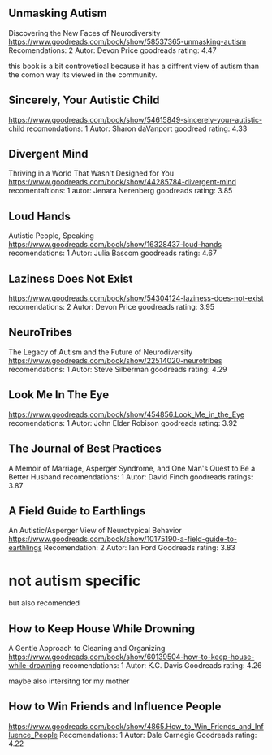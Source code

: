 ## Unmasking Autism
Discovering the New Faces of Neurodiversity
https://www.goodreads.com/book/show/58537365-unmasking-autism
Recomendations: 2
Autor: Devon Price
goodreads rating: 4.47

this book is a bit controvetioal because it has a diffrent view of autism than the comon way its viewed in the community.

## Sincerely, Your Autistic Child
https://www.goodreads.com/book/show/54615849-sincerely-your-autistic-child
recomondations: 1
Autor: Sharon daVanport
goodread rating: 4.33
## Divergent Mind
Thriving in a World That Wasn't Designed for You
https://www.goodreads.com/book/show/44285784-divergent-mind
recomentaftions: 1
autor: Jenara Nerenberg
goodreads rating: 3.85
## Loud Hands
Autistic People, Speaking
https://www.goodreads.com/book/show/16328437-loud-hands
recomendations: 1
Autor: Julia Bascom
goodreads rating: 4.67

## Laziness Does Not Exist
https://www.goodreads.com/book/show/54304124-laziness-does-not-exist
recomendations: 2
Autor: Devon Price
goodreads rating: 3.95
## NeuroTribes
The Legacy of Autism and the Future of Neurodiversity
https://www.goodreads.com/book/show/22514020-neurotribes
recomendations: 1
Autor: Steve Silberman
goodreads rating: 4.29
## Look Me In The Eye
https://www.goodreads.com/book/show/454856.Look_Me_in_the_Eye
recomendations: 1
Autor: John Elder Robison
goodreads rating: 3.92

## The Journal of Best Practices
A Memoir of Marriage, Asperger Syndrome, and One Man's Quest to Be a Better Husband
recomendations: 1
Autor: David Finch
goodreads ratings: 3.87

## A Field Guide to Earthlings
An Autistic/Asperger View of Neurotypical Behavior
https://www.goodreads.com/book/show/10175190-a-field-guide-to-earthlings
Recomendation: 2
Autor: Ian Ford
Goodreads rating: 3.83


# not autism specific
but also recomended

## How to Keep House While Drowning
A Gentle Approach to Cleaning and Organizing
https://www.goodreads.com/book/show/60139504-how-to-keep-house-while-drowning
recomendations: 1
Autor: K.C. Davis
Goodreads rating: 4.26

maybe also intersitng for my mother

## How to Win Friends and Influence People
https://www.goodreads.com/book/show/4865.How_to_Win_Friends_and_Influence_People
Recomendations: 1
Autor: Dale Carnegie
Goodreads rating: 4.22


